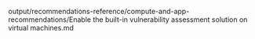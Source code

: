 output/recommendations-reference/compute-and-app-recommendations/Enable the built-in vulnerability assessment solution on virtual machines.md